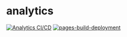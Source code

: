 # analytics

[![Analytics CI/CD](https://github.com/W18BTANGO/analytics/actions/workflows/pipeline-prod.yaml/badge.svg)](https://github.com/W18BTANGO/analytics/actions/workflows/pipeline-prod.yaml)
[![pages-build-deployment](https://github.com/W18BTANGO/analytics/actions/workflows/pages/pages-build-deployment/badge.svg)](https://github.com/W18BTANGO/analytics/actions/workflows/pages/pages-build-deployment)
